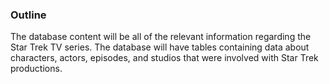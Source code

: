 ### Outline

The database content will be all of the relevant information regarding the Star Trek TV series. The database will have tables containing data about characters, actors, episodes, and studios that were involved with Star Trek productions. 
